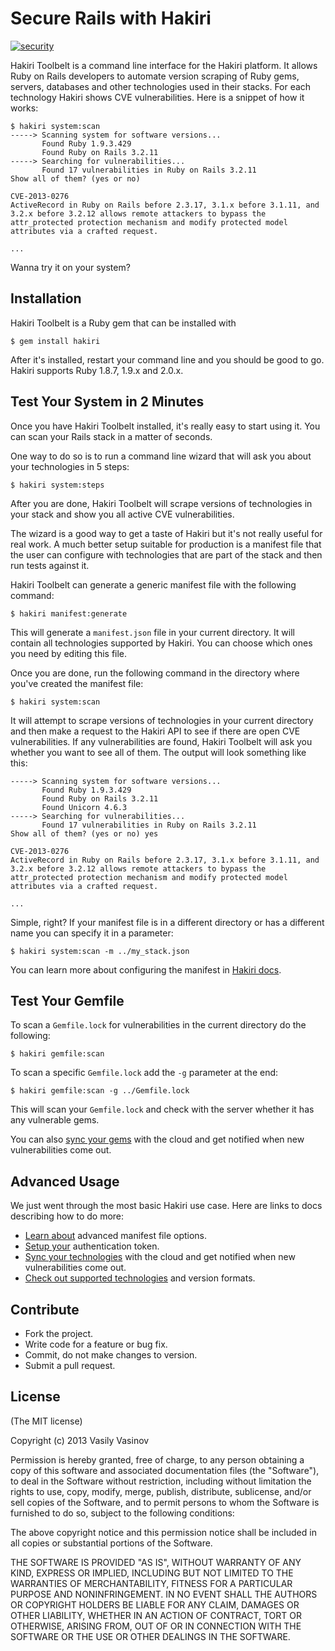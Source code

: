 # Secure Rails with Hakiri
[![security](https://hakiri.io/github/vasinov/hakiri_toolbelt/master.svg)](https://hakiri.io/github/vasinov/hakiri_toolbelt/master)

Hakiri Toolbelt is a command line interface for the Hakiri platform. It allows Ruby on Rails developers to automate version scraping of Ruby gems, servers, databases and other technologies used in their stacks. For each technology Hakiri shows CVE vulnerabilities. Here is a snippet of how it works:

~~~
$ hakiri system:scan
-----> Scanning system for software versions...
       Found Ruby 1.9.3.429
       Found Ruby on Rails 3.2.11
-----> Searching for vulnerabilities...
       Found 17 vulnerabilities in Ruby on Rails 3.2.11
Show all of them? (yes or no)

CVE-2013-0276
ActiveRecord in Ruby on Rails before 2.3.17, 3.1.x before 3.1.11, and 3.2.x before 3.2.12 allows remote attackers to bypass the attr_protected protection mechanism and modify protected model attributes via a crafted request.

...
~~~

Wanna try it on your system?

## Installation

Hakiri Toolbelt is a Ruby gem that can be installed with

~~~
$ gem install hakiri
~~~

After it's installed, restart your command line and you should be good to go. Hakiri supports Ruby 1.8.7, 1.9.x and 2.0.x.

## Test Your System in 2 Minutes

Once you have Hakiri Toolbelt installed, it's really easy to start using it. You can scan your Rails stack in a matter of seconds.

One way to do so is to run a command line wizard that will ask you about your technologies in 5 steps:

~~~
$ hakiri system:steps
~~~

After you are done, Hakiri Toolbelt will scrape versions of technologies in your stack and show you all active CVE vulnerabilities.

The wizard is a good way to get a taste of Hakiri but it's not really useful for real work. A much better setup suitable for production is a manifest file that the user can configure with technologies that are part of the stack and then run tests against it.

Hakiri Toolbelt can generate a generic manifest file with the following command:

~~~
$ hakiri manifest:generate
~~~

This will generate a `manifest.json` file in your current directory. It will contain all technologies supported by Hakiri. You can choose which ones you need by editing this file.

Once you are done, run the following command in the directory where you've created the manifest file:

~~~
$ hakiri system:scan
~~~

It will attempt to scrape versions of technologies in your current directory and then make a request to the Hakiri API to see if there are open CVE vulnerabilities. If any vulnerabilities are found, Hakiri Toolbelt will ask you whether you want to see all of them. The output will look something like this:

~~~
-----> Scanning system for software versions...
       Found Ruby 1.9.3.429
       Found Ruby on Rails 3.2.11
       Found Unicorn 4.6.3
-----> Searching for vulnerabilities...
       Found 17 vulnerabilities in Ruby on Rails 3.2.11
Show all of them? (yes or no) yes

CVE-2013-0276
ActiveRecord in Ruby on Rails before 2.3.17, 3.1.x before 3.1.11, and 3.2.x before 3.2.12 allows remote attackers to bypass the attr_protected protection mechanism and modify protected model attributes via a crafted request.

...
~~~

Simple, right? If your manifest file is in a different directory or has a different name you can specify it in a parameter:

~~~
$ hakiri system:scan -m ../my_stack.json
~~~

You can learn more about configuring the manifest in [Hakiri docs](https://hakiri.io/docs/manifest-file).

## Test Your Gemfile

To scan a `Gemfile.lock` for vulnerabilities in the current directory do the following:

~~~
$ hakiri gemfile:scan
~~~

To scan a specific `Gemfile.lock` add the `-g` parameter at the end:

~~~
$ hakiri gemfile:scan -g ../Gemfile.lock
~~~

This will scan your `Gemfile.lock` and check with the server whether it has any vulnerable gems.

You can also [sync your gems](https://hakiri.io/docs/syncing-with-the-cloud) with the cloud and get notified when new vulnerabilities come out.

## Advanced Usage

We just went through the most basic Hakiri use case. Here are links to docs describing how to do more:

- [Learn about](https://hakiri.io/docs/manifest-file) advanced manifest file options.
- [Setup your](https://hakiri.io/docs/authentication-token) authentication token.
- [Sync your technologies](https://hakiri.io/docs/syncing-with-the-cloud) with the cloud and get notified when new vulnerabilities come out.
- [Check out supported technologies](https://hakiri.io/docs/technologies-version-formats) and version formats.

## Contribute

- Fork the project.
- Write code for a feature or bug fix.
- Commit, do not make changes to version.
- Submit a pull request.

## License

(The MIT license)

Copyright (c) 2013 Vasily Vasinov

Permission is hereby granted, free of charge, to any person obtaining
a copy of this software and associated documentation files (the
"Software"), to deal in the Software without restriction, including
without limitation the rights to use, copy, modify, merge, publish,
distribute, sublicense, and/or sell copies of the Software, and to
permit persons to whom the Software is furnished to do so, subject to
the following conditions:

The above copyright notice and this permission notice shall be
included in all copies or substantial portions of the Software.

THE SOFTWARE IS PROVIDED "AS IS", WITHOUT WARRANTY OF ANY KIND,
EXPRESS OR IMPLIED, INCLUDING BUT NOT LIMITED TO THE WARRANTIES OF
MERCHANTABILITY, FITNESS FOR A PARTICULAR PURPOSE AND
NONINFRINGEMENT. IN NO EVENT SHALL THE AUTHORS OR COPYRIGHT HOLDERS BE
LIABLE FOR ANY CLAIM, DAMAGES OR OTHER LIABILITY, WHETHER IN AN ACTION
OF CONTRACT, TORT OR OTHERWISE, ARISING FROM, OUT OF OR IN CONNECTION
WITH THE SOFTWARE OR THE USE OR OTHER DEALINGS IN THE SOFTWARE.
